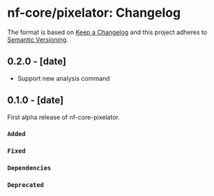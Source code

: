 # nf-core/pixelator: Changelog

The format is based on [Keep a Changelog](https://keepachangelog.com/en/1.0.0/)
and this project adheres to [Semantic Versioning](https://semver.org/spec/v2.0.0.html).

## 0.2.0 - [date]

- Support new analysis command
## 0.1.0 - [date]

First alpha release of nf-core-pixelator.

### `Added`

### `Fixed`

### `Dependencies`

### `Deprecated`
